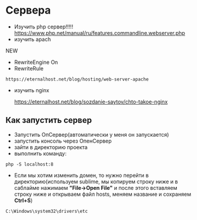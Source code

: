 # Сервера
 - Изучить php сервер!!!!!
 https://www.php.net/manual/ru/features.commandline.webserver.php
 - изучить apach

 NEW   
   * RewriteEngine On
   * RewriteRule 

    https://eternalhost.net/blog/hosting/web-server-apache
 - изучить nginx

    https://eternalhost.net/blog/sozdanie-saytov/chto-takoe-nginx

## Как запустить сервер
- Запустить ОпСервер(автоматически у меня он запускается)
- запустить консоль через ОпенСервер
- зайти в директорию проекта
- выполнить команду: 
```
php -S localhost:8
```
- Если мы хотим изменить домен, то нужно перейти в директорию(используем sublime, мы копируем строку ниже и в саблайме нажимаем **"File->Open File"** и после этого вставляем строку ниже и открываем файл hosts, меняем название и сохраняем **Ctrl+S**)
```
C:\Windows\system32\drivers\etc
```